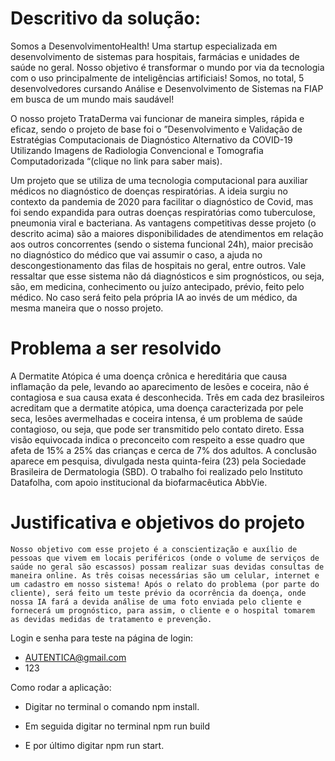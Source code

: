 # Descritivo da solução: 

Somos a DesenvolvimentoHealth! Uma startup especializada em desenvolvimento de sistemas para hospitais, farmácias e unidades de saúde no geral. Nosso objetivo é transformar o mundo por via da tecnologia com o uso principalmente de inteligências artificiais! Somos, no total, 5 desenvolvedores cursando Análise e Desenvolvimento de Sistemas na FIAP em busca de um mundo mais saudável!

O nosso projeto TrataDerma vai funcionar de maneira simples, rápida e eficaz, sendo o projeto de base foi o ”Desenvolvimento e Validação de Estratégias Computacionais de Diagnóstico Alternativo da COVID-19 Utilizando Imagens de Radiologia Convencional e Tomografia Computadorizada “(clique no link para saber mais). 

Um projeto que se utiliza de uma tecnologia computacional para auxiliar médicos no diagnóstico de doenças respiratórias. A ideia surgiu no contexto da pandemia de 2020 para facilitar o diagnóstico de Covid, mas foi sendo expandida para outras doenças respiratórias como tuberculose, pneumonia viral e bacteriana. As vantagens competitivas desse projeto (o descrito acima) são a maiores disponibilidades de atendimentos em relação aos outros concorrentes (sendo o sistema funcional 24h), maior precisão no diagnóstico do médico que vai assumir o caso, a ajuda no descongestionamento das filas de hospitais no geral, entre outros. Vale ressaltar que esse sistema não dá diagnósticos e sim prognósticos, ou seja, são, em medicina,  conhecimento ou juízo antecipado, prévio, feito pelo médico. No caso será feito pela própria IA ao invés de um médico, da mesma maneira que o nosso projeto.  


# Problema a ser resolvido

A Dermatite Atópica é uma doença crônica e hereditária que causa inflamação da pele, levando ao aparecimento de lesões e coceira, não é contagiosa e sua causa exata é desconhecida. Três em cada dez brasileiros acreditam que a dermatite atópica, uma doença caracterizada por pele seca, lesões avermelhadas e coceira intensa, é um problema de saúde contagioso, ou seja, que pode ser transmitido pelo contato direto. Essa visão equivocada indica o preconceito com respeito a esse quadro que afeta de 15% a 25% das crianças e cerca de 7% dos adultos. A conclusão aparece em pesquisa, divulgada nesta quinta-feira (23) pela Sociedade Brasileira de Dermatologia (SBD).  O trabalho foi realizado pelo Instituto Datafolha, com apoio institucional da biofarmacêutica AbbVie.


# Justificativa e objetivos do projeto

	Nosso objetivo com esse projeto é a conscientização e auxílio de pessoas que vivem em locais periféricos (onde o volume de serviços de saúde no geral são escassos) possam realizar suas devidas consultas de maneira online. As três coisas necessárias são um celular, internet e um cadastro em nosso sistema! Após o relato do problema (por parte do cliente), será feito um teste prévio da ocorrência da doença, onde nossa IA fará a devida análise de uma foto enviada pelo cliente e fornecerá um prognóstico, para assim, o cliente e o hospital tomarem as devidas medidas de tratamento e prevenção.

 Login e senha para teste na página de login: 
- AUTENTICA@gmail.com
- 123

Como rodar a aplicação:
- Digitar no terminal o comando npm install.

- Em seguida digitar no terminal npm run build

- E por último digitar npm run start.

